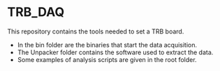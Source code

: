 # TRB_DAQ
This repository contains the tools needed to set a TRB board.

   - In the bin folder are the binaries that start the data acquisition.
   - The Unpacker folder contains the software used to extract the data.
   - Some examples of analysis scripts are given in the root folder.

